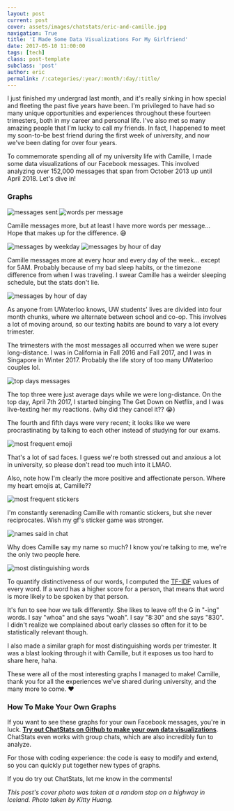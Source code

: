 ```yaml
---
layout: post
current: post
cover: assets/images/chatstats/eric-and-camille.jpg
navigation: True
title: 'I Made Some Data Visualizations For My Girlfriend'
date: 2017-05-10 11:00:00
tags: [tech]
class: post-template
subclass: 'post'
author: eric
permalink: /:categories/:year/:month/:day/:title/
---
```


I just finished my undergrad last month, and it's really sinking in how special and fleeting the past five years have been. I'm privileged to have had so many unique opportunities and experiences throughout these fourteen trimesters, both in my career and personal life. I've also met so many amazing people that I'm lucky to call my friends. In fact, I happened to meet my soon-to-be best friend during the first week of university, and now we've been dating for over four years.

To commemorate spending all of my university life with Camille, I made some data visualizations of our Facebook messages. This involved analyzing over 152,000 messages that span from October 2013 up until April 2018. Let's dive in!

### Graphs

<img src="/assets/images/chatstats/sender_messages.png" alt="messages sent" style="max-height: 500px;"/>
<img src="/assets/images/chatstats/words_per_message.png" alt="words per message" style="max-height: 500px;"/>

Camille messages more, but at least I have more words per message... Hope that makes up for the difference. 😅

<img src="/assets/images/chatstats/weekday_messages.png" alt="messages by weekday" style="max-height: 500px;"/>
<img src="/assets/images/chatstats/time_in_day_messages.png" alt="messages by hour of day" style="max-height: 500px;"/>

Camille messages more at every hour and every day of the week... except for 5AM. Probably because of my bad sleep habits, or the timezone difference from when I was traveling. I swear Camille has a weirder sleeping schedule, but the stats don't lie.

<img src="/assets/images/chatstats/per_term_messages.png" alt="messages by hour of day" style="max-height: 500px;"/>

As anyone from UWaterloo knows, UW students' lives are divided into four month chunks, where we alternate between school and co-op. This involves a lot of moving around, so our texting habits are bound to vary a lot every trimester.

The trimesters with the most messages all occurred when we were super long-distance. I was in California in Fall 2016 and Fall 2017, and I was in Singapore in Winter 2017. Probably the life story of too many UWaterloo couples lol.

<img src="/assets/images/chatstats/top_days_messages.png" alt="top days messages" style="max-height: 500px;"/>

The top three were just average days while we were long-distance. On the top day, April 7th 2017, I started binging The Get Down on Netflix, and I was live-texting her my reactions. (why did they cancel it?? 😭)

The fourth and fifth days were very recent; it looks like we were procrastinating by talking to each other instead of studying for our exams.

<img src="/assets/images/chatstats/emoji_total.png" alt="most frequent emoji" style="max-height: 500px;"/>

That's a lot of sad faces. I guess we're both stressed out and anxious a lot in university, so please don't read too much into it LMAO.

Also, note how I'm clearly the more positive and affectionate person. Where my heart emojis at, Camille??

<img src="/assets/images/chatstats/top_stickers.png" alt="most frequent stickers" style="max-height: 500px;"/>

I'm constantly serenading Camille with romantic stickers, but she never reciprocates. Wish my gf's sticker game was stronger.

<img src="/assets/images/chatstats/names.png" alt="names said in chat" style="max-height: 500px;"/>

Why does Camille say my name so much? I know you're talking to me, we're the only two people here.

<img src="/assets/images/chatstats/sender_distinguishing_words.png" alt="most distinguishing words" style="max-height: 500px;"/>

To quantify distinctiveness of our words, I computed the [TF-IDF](https://en.wikipedia.org/wiki/Tf%E2%80%93idf) values of every word. If a word has a higher score for a person, that means that word is more likely to be spoken by that person.

It's fun to see how we talk differently. She likes to leave off the G in "-ing" words. I say "whoa" and she says "woah". I say "8:30" and she says "830". I didn't realize we complained about early classes so often for it to be statistically relevant though.

I also made a similar graph for most distinguishing words per trimester. It was a blast looking through it with Camille, but it exposes us too hard to share here, haha.

These were all of the most interesting graphs I managed to make! Camille, thank you for all the experiences we've shared during university, and the many more to come. ❤️

### How To Make Your Own Graphs

If you want to see these graphs for your own Facebook messages, you're in luck. [**Try out ChatStats on Github to make your own data visualizations**](https://github.com/baieric/chatstats). ChatStats even works with group chats, which are also incredibly fun to analyze.

For those with coding experience: the code is easy to modify and extend, so you can quickly put together new types of graphs.

If you do try out ChatStats, let me know in the comments!

_This post's cover photo was taken at a random stop on a highway in Iceland. Photo taken by Kitty Huang._
